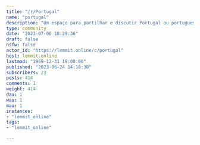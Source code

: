```yaml
---
title: "/r/Portugal" 
name: "portugal"
description: "Um espaço para partilhar e discutir Portugal ou portugueses no mundo."
type: community
date: "2023-07-06 18:29:36"
draft: false
nsfw: false
actor_id: "https://lemmit.online/c/portugal"
host: lemmit.online
lastmod: "1969-12-31 19:00:00"
published: "2023-06-24 14:18:30"
subscribers: 23
posts: 414
comments: 1
weight: 414
dau: 1
wau: 1
mau: 1
instances:
- "lemmit_online"
tags: 
- "lemmit_online"

---
```

